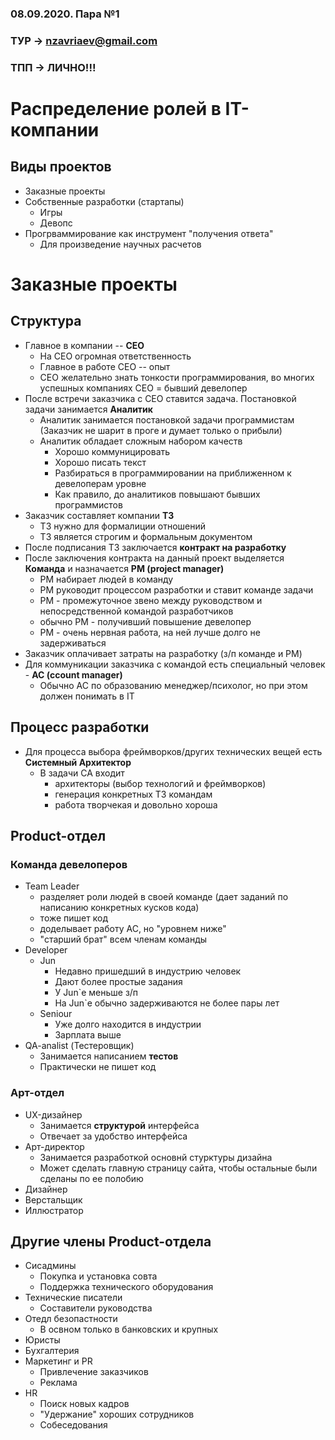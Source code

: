 ### 08.09.2020. Пара №1

### ТУР -> nzavriaev@gmail.com
### ТПП -> ЛИЧНО!!!

# Распределение ролей в IT-компании

## Виды проектов
* Заказные проекты
* Собственные разработки (стартапы)
  * Игры
  * Девопс
* Прогрваммирование как инструмент "получения ответа"
  * Для произведение научных расчетов
 
# Заказные проекты

  ## Структура
* Главное в компании -- <b>CEO</b> 
  * На CEO огромная ответственность
  * Главное в работе CEO -- опыт
  * CEO желательно знать тонкости программирования, во многих успешных компаниях CEO = бывший девелопер
* После встречи заказчика с CEO ставится задача. Постановкой задачи занимается <b> Аналитик </b>
  * Аналитик занимается постановкой задачи программистам (Заказчик не шарит в проге и думает только о прибыли)
  * Аналитик обладает сложным набором качеств
    * Хорошо коммуницировать
    * Хорошо писать текст
    * Разбираться в программировании на приближенном к девелоперам уровне
    * Как правило, до аналитиков повышают бывших программистов
* Заказчик составляет компании <b>ТЗ</b>
  * ТЗ нужно для формалиции отношений
  * ТЗ является строгим и формальным документом
* После подписания ТЗ заключается <b>контракт на разработку</b>
* После заключения контракта на данный проект выделяется <b>Команда</b> и назначается <b>PM (project manager)</b>
  * PM набирает людей в команду
  * PM руководит процессом разработки и ставит команде задачи
  * PM - промежуточное звено между руководством и непосредственной командой разработчиков
  * обычно PM - получивший повышение девелопер
  * PM - очень нервная работа, на ней лучше долго не задерживаться
* Заказчик оплачивает затраты на разработку (з/п команде и PM)
* Для коммуникации заказчика с командой есть специальный человек - <b>AC (ccount manager)</b>
  * Обычно AC по образованию менеджер/психолог, но при этом должен понимать в IT

## Процесс разработки

* Для процесса выбора фреймворков/других технических вещей есть <b>Системный Архитектор</b>
  * В задачи СА входит
    * архитекторы (выбор технологий и фреймворков)
    * генерация конкретных ТЗ командам
    * работа творчекая и довольно хороша

## Product-отдел

### Команда девелоперов

  * Team Leader
    * разделяет роли людей в своей команде (дает заданий по написанию конкретных кусков кода) 
    * тоже пишет код
    * доделывает работу AC, но "уровнем ниже"
    * "старший брат" всем членам команды
  * Developer
    * Jun
      * Недавно пришедший в индустрию человек
      * Дают более простые задания
      * У Jun`е меньше з/п
      * На Jun`е обычно задерживаются не более пары лет
    * Seniour
      * Уже долго находится в индустрии
      * Зарплата выше
  * QA-analist (Тестеровщик)
    * Занимается написанием <b>тестов</b>
    * Практически не пишет код

### Арт-отдел

  * UX-дизайнер
    * Занимается <b>структурой</b> интерфейса
    * Отвечает за удобство интерфейса
  * Арт-директор
    * Занимается разработкой основнй стурктуры дизайна
    * Может сделать главную страницу сайта, чтобы остальные были сделаны по ее полобию
  * Дизайнер
  * Верстальщик
  * Иллюстратор

## Другие члены Product-отдела

  * Сисадмины
    * Покупка и установка совта
    * Поддержка технического оборудования
  * Технические писатели
    * Составители руководства
  * Отедл безопастности
    * В освном только в банковских и крупных
  * Юристы
  * Бухгалтерия
  * Маркетинг и PR
    * Привлечение заказчиков
    * Реклама
  * HR
    * Поиск новых кадров
    * "Удержание" хороших сотрудников
    * Собеседования